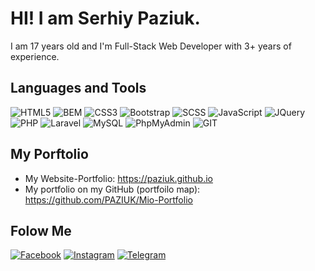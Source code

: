 # HI! I am Serhiy Paziuk.
I am 17 years old and I'm Full-Stack Web Developer with 3+ years of experience.

## Languages and Tools
![HTML5](https://img.shields.io/badge/-HTML5-ffffff?style=for-the-badge&logo=html5)
![BEM](https://img.shields.io/badge/-BEM-052534?style=for-the-badge&logo=bem)
![CSS3](https://img.shields.io/badge/-CSS3-264de4?style=for-the-badge&logo=css3)
![Bootstrap](https://img.shields.io/badge/-Bootstrap-ffffff?style=for-the-badge&logo=bootstrap)
![SCSS](https://img.shields.io/badge/-SASS/SCSS-264de4?style=for-the-badge&logo=sass)
![JavaScript](https://img.shields.io/badge/-JavaScript-ffffff?style=for-the-badge&logo=javascript)
![JQuery](https://img.shields.io/badge/-JQuery-264de4?style=for-the-badge&logo=jquery)
![PHP](https://img.shields.io/badge/-PHP-090909?style=for-the-badge&logo=php)
![Laravel](https://img.shields.io/badge/-Laravel-090909?style=for-the-badge&logo=laravel)
![MySQL](https://img.shields.io/badge/-MySQL-ffffff?style=for-the-badge&logo=mysql)
![PhpMyAdmin](https://img.shields.io/badge/-PhpMyAdmin-ffffff?style=for-the-badge&logo=phpmyadmin)
![GIT](https://img.shields.io/badge/-GIT-ffffff?style=for-the-badge&logo=git)

## My Porftolio
  - My Website-Portfolio: https://paziuk.github.io
  - My portfolio on my GitHub (portfoilo map): https://github.com/PAZIUK/Mio-Portfolio


## Folow Me
[![Facebook](https://img.shields.io/badge/-Facebook-090909?style=for-the-badge&logo=facebook)](https://www.facebook.com/paziuk.17)
[![Instagram](https://img.shields.io/badge/-Instagram-090909?style=for-the-badge&logo=instagram)](https://www.instagram.com/paziuk.17)
[![Telegram](https://img.shields.io/badge/-Telegram-090909?style=for-the-badge&logo=telegram)](https://t.me/Paziuk17)

